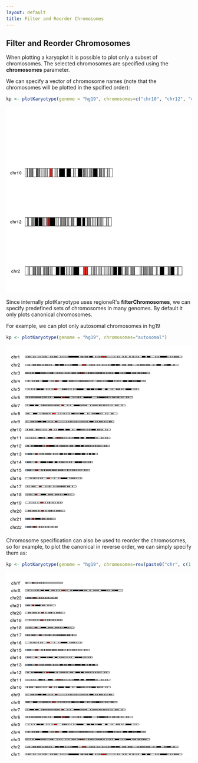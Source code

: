 ```yaml
---
layout: default
title: Filter and Reorder Chromosomes
---
```





## Filter and Reorder Chromosomes

When plotting a karyoplot it is possible to plot only a subset of chromosomes. The 
selected chromosomes are specified using the **chromosomes** parameter.

We can specify a vector of chromosome names (note that the chromosomes will be plotted in the
                                             spcified order):
  

```r
kp <- plotKaryotype(genome = "hg19", chromosomes=c("chr10", "chr12", "chr2"))
```

![plot of chunk Figure1](images//Figure1-1.png)

Since internally plotKaryotype uses regioneR's **filterChromosomes**, we can specify predefined
sets of chromosomes in many genomes. By default it only plots canonical chromosomes.

For example, we can plot only autosomal chromosomes in hg19


```r
kp <- plotKaryotype(genome = "hg19", chromosomes="autosomal")
```

![plot of chunk Figure2](images//Figure2-1.png)

Chromosome specification can also be used to reorder the chromosomes, so for example,
to plot the canonical in reverse order, we can simply specify them as:


```r
kp <- plotKaryotype(genome = "hg19", chromosomes=rev(paste0("chr", c(1:22, "X", "Y"))))
```

![plot of chunk Figure3](images//Figure3-1.png)
